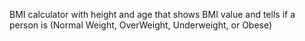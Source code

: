 BMI calculator with height and age that shows BMI value and tells if a person is (Normal Weight, OverWeight, Underweight, or Obese)
